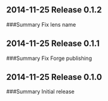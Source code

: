 ## 2014-11-25 Release 0.1.2
###Summary
Fix lens name

## 2014-11-25 Release 0.1.1
###Summary
Fix Forge publishing

## 2014-11-25 Release 0.1.0
###Summary
Initial release

